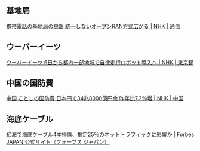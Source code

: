 ## 基地局

[携帯電話の基地局の機器 統一しないオープンRAN方式広がる | NHK | 通信](https://www3.nhk.or.jp/news/html/20240306/k10014380201000.html)

## ウーバーイーツ

[ウーバーイーツ 6日から都内一部地域で自律走行ロボット導入へ | NHK | 東京都](https://www3.nhk.or.jp/news/html/20240305/k10014379891000.html)

## 中国の国防費

[中国 ことしの国防費 日本円で34兆8000億円余 昨年比7.2％増 | NHK | 中国](https://www3.nhk.or.jp/news/html/20240305/k10014379411000.html)

## 海底ケーブル

[紅海で海底ケーブル4本損傷、推定25％のネットトラフィックに影響か | Forbes JAPAN 公式サイト（フォーブス ジャパン）](https://forbesjapan.com/articles/detail/69511)
